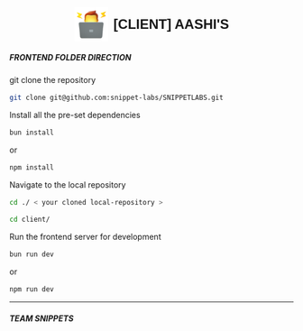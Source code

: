 <div style="display: flex; align-items: center; justify-content: center; gap: 10px;">
  <img 
    src="./resources/__logo.png" 
    alt="underdevelopment-logo" 
    style="width: 60px; height: 60px; "
  >
  <h1 style="margin: 0; font-family: Arial, sans-serif; font-size: 24px;d"> [CLIENT] AASHI'S  </h1>
</div>

##### FRONTEND FOLDER DIRECTION

git clone the repository

```bash
git clone git@github.com:snippet-labs/SNIPPETLABS.git
```

Install all the pre-set dependencies

```bash
bun install
```

or

```bash
npm install
```

Navigate to the local repository

```bash
cd ./ < your cloned local-repository >
```

```bash
cd client/
```

Run the frontend server for development

```bash
bun run dev
```

or

```bash
npm run dev
```

<hr>

##### TEAM SNIPPETS
